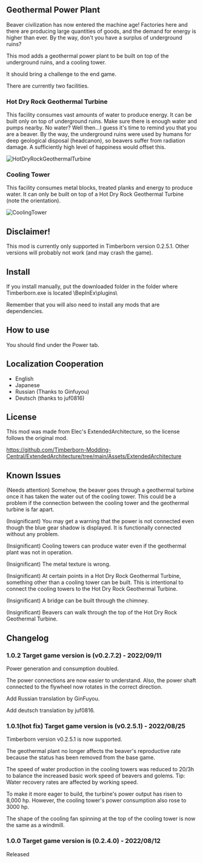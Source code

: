 ## Geothermal Power Plant

Beaver civilization has now entered the machine age! Factories here and there are producing large quantities of goods, and the demand for energy is higher than ever. By the way, don't you have a surplus of underground ruins?

This mod adds a geothermal power plant to be built on top of the underground ruins, and a cooling tower.

It should bring a challenge to the end game.

There are currently two facilities.

### Hot Dry Rock Geothermal Turbine

This facility consumes vast amounts of water to produce energy. It can be built only on top of underground ruins. Make sure there is enough water and pumps nearby. No water? Well then...I guess it's time to remind you that you are a beaver. By the way, the underground ruins were used by humans for deep geological disposal (headcanon), so beavers suffer from radiation damage. A sufficiently high level of happiness would offset this.

![HotDryRockGeothermalTurbine](https://github.com/minorunara/TimberbornMods/blob/main/GeothermalPowerPlant/attachments/HotDryRockGeothermalTurbine.png?raw=true)

### Cooling Tower

This facility consumes metal blocks, treated planks and energy to produce water. It can only be built on top of a Hot Dry Rock Geothermal Turbine (note the orientation).

![CoolingTower](https://github.com/minorunara/TimberbornMods/blob/main/GeothermalPowerPlant/attachments/CoolingTower.png?raw=true)

## Disclaimer!

This mod is currently only supported in Timberborn version 0.2.5.1. Other versions will probably not work (and may crash the game).

## Install

If you install manually, put the downloaded folder in the folder where Timberborn.exe is located \BepInEx\plugins\

Remember that you will also need to install any mods that are dependencies.

## How to use

You should find under the Power tab.

## Localization Cooperation

- English
- Japanese
- Russian (Thanks to Ginfuyou)
- Deutsch (thanks to juf0816)

## License

This mod was made from Elec's ExtendedArchitecture, so the license follows the original mod.

https://github.com/Timberborn-Modding-Central/ExtendedArchitecture/tree/main/Assets/ExtendedArchitecture

## Known Issues

(Needs attention) Somehow, the beaver goes through a geothermal turbine once it has taken the water out of the cooling tower. This could be a problem if the connection between the cooling tower and the geothermal turbine is far apart.

(Insignificant) You may get a warning that the power is not connected even though the blue gear shadow is displayed. It is functionally connected without any problem.

(Insignificant) Cooling towers can produce water even if the geothermal plant was not in operation.

(Insignificant) The metal texture is wrong.

(Insignificant) At certain points in a Hot Dry Rock Geothermal Turbine, something other than a cooling tower can be built. This is intentional to connect the cooling towers to the Hot Dry Rock Geothermal Turbine.

(Insignificant) A bridge can be built through the chimney.

(Insignificant) Beavers can walk through the top of the Hot Dry Rock Geothermal Turbine.

## Changelog

### 1.0.2 Target game version is (v0.2.7.2) - 2022/09/11

Power generation and consumption doubled.

The power connections are now easier to understand. Also, the power shaft connected to the flywheel now rotates in the correct direction.

Add Russian translation by GinFuyou.

Add deutsch translation by juf0816.

### 1.0.1(hot fix) Target game version is (v0.2.5.1) - 2022/08/25

Timberborn version v0.2.5.1 is now supported.

The geothermal plant no longer affects the beaver's reproductive rate because the status has been removed from the base game.

The speed of water production in the cooling towers was reduced to 20/3h to balance the increased basic work speed of beavers and golems. Tip: Water recovery rates are affected by working speed.

To make it more eager to build, the turbine's power output has risen to 8,000 hp. However, the cooling tower's power consumption also rose to 3000 hp.

The shape of the cooling fan spinning at the top of the cooling tower is now the same as a windmill.

### 1.0.0 Target game version is (0.2.4.0) - 2022/08/12

Released
